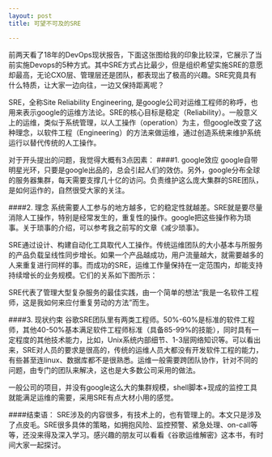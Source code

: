 ```yaml
---
layout: post
title: 可望不可及的SRE

---
```

前两天看了18年的DevOps现状报告，下面这张图给我的印象比较深，它展示了当前实施Devops的5种方式。其中SRE方式占比最少，但是组织希望实施SRE的意愿却最高，无论CXO层、管理层还是团队，都表现出了极高的兴趣。SRE究竟具有什么特质，让大家一边向往，一边又保持距离呢？

SRE，全称Site Reliability Engineering, 是google公司对运维工程师的称呼，也用来表示google的运维方法论。SRE的核心目标是稳定（Reliability）。一般意义上的运维，类似于系统管理，以人工操作（operation）为主，但google改变了这种理念，以软件工程（Engineering）的方法来做运维，通过创造系统来维护系统运行以替代传统的人工操作。

对于开头提出的问题，我觉得大概有3点因素：
####1. google效应
google自带明星光环，只要是google出品的，总会引起人们的效仿。另外，google分布全球的服务器集群，每天需要支撑几十亿的访问。负责维护这么庞大集群的SRE团队，是如何运作的，自然很受大家的关注。

####2. 理念
系统需要人工参与的地方越多，它的稳定性就越差。SRE就是要尽量消除人工操作，特别是经常发生的，重复性的操作。google把这些操作称为琐事。关于琐事的介绍，可以参考我之前写的文章《减少琐事》。

SRE通过设计、构建自动化工具取代人工操作。传统运维团队的大小基本与所服务的产品负载呈线性同步增长。如果一个产品越成功，用户流量越大，就需要越多的人来重复进行同样的事。而成功的SRE，运维工作量保持在一定范围内，却能支持持续增长的业务规模。它们的关系如下图所示：

SRE代表了管理大型复杂服务的最佳实践，由一个简单的想法“我是一名软件工程师，这是我如何来应付重复劳动的方法”而生。

####3. 现状约束
谷歌SRE团队里有两类工程师。50%-60%是标准的软件工程师，其他40-50%基本满足软件工程师标准（具备85-99%的技能），同时具有一定程度的其他技术能力，比如，Unix系统内部细节、1-3层网络知识等。可以看出来，SRE对人员的要求是很高的，传统的运维人员大都没有开发软件工程的能力，有些甚至连linux、数据库都不是很熟悉。运维一般需要跨团队协作，针对不同的问题，由专门的团队来解决，这也是大多数公司采用的做法。

一般公司的项目，并没有google这么大的集群规模，shell脚本+现成的监控工具就能满足运维的需要，采用SRE有点大材小用的感觉。

####结束语：
SRE涉及的内容很多，有技术上的，也有管理上的。本文只是涉及了点皮毛。SRE很多具体的策略，如拥抱风险、监控预警、紧急处理、on-call等等，还没来得及深入学习。感兴趣的朋友可以看看《谷歌运维解密》这本书，有时间大家一起探讨。
